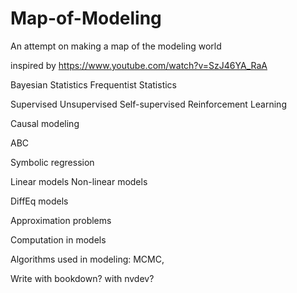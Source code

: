 # Map-of-Modeling
An attempt on making a map of the modeling world


inspired by https://www.youtube.com/watch?v=SzJ46YA_RaA


Bayesian Statistics
Frequentist Statistics

Supervised Unsupervised Self-supervised Reinforcement Learning

Causal modeling

ABC

Symbolic regression

Linear models
Non-linear models

DiffEq models

Approximation problems

Computation in models

Algorithms used in modeling: MCMC, 

Write with bookdown? with nvdev?


